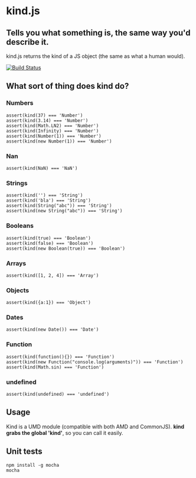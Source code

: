 # kind.js

## Tells you what something is, the same way you'd describe it.

kind.js returns the kind of a JS object (the same as what a human would).

[![Build Status](https://secure.travis-ci.org/mikemaccana/kind.js.png?branch=master)](https://travis-ci.org/mikemaccana/kind.js)

## What sort of thing does kind do?

### Numbers

    assert(kind(37) === 'Number')
    assert(kind(3.14) === 'Number')
    assert(kind(Math.LN2) === 'Number')
    assert(kind(Infinity) === 'Number')
    assert(kind(Number(1)) === 'Number')
    assert(kind(new Number(1)) === 'Number')

### Nan

    assert(kind(NaN) === 'NaN')

### Strings

    assert(kind('') === 'String')
    assert(kind('bla') === 'String')
    assert(kind(String("abc")) === 'String')
    assert(kind(new String("abc")) === 'String')


### Booleans

    assert(kind(true) === 'Boolean')
    assert(kind(false) === 'Boolean')
    assert(kind(new Boolean(true)) === 'Boolean')

### Arrays

    assert(kind([1, 2, 4]) === 'Array')

### Objects

    assert(kind({a:1}) === 'Object')

### Dates

    assert(kind(new Date()) === 'Date')

### Function

    assert(kind(function(){}) === 'Function')
    assert(kind(new Function("console.log(arguments)")) === 'Function')
    assert(kind(Math.sin) === 'Function')


### undefined

    assert(kind(undefined) === 'undefined')

## Usage

Kind is a UMD module (compatible with both AMD and CommonJS).  **kind grabs the global 'kind'**, so you can call it easily.

## Unit tests

    npm install -g mocha
    mocha
